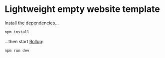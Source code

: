 # Lightweight empty website template

Install the dependencies...

```bash
npm install
```

...then start [Rollup](https://rollupjs.org):

```bash
npm run dev
```
